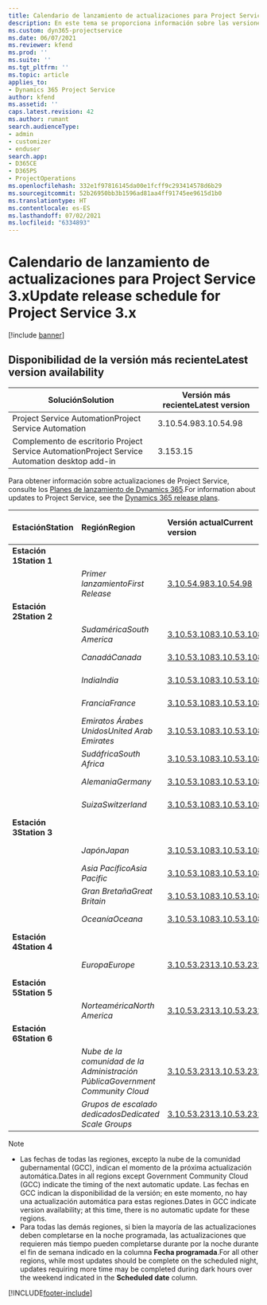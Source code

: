 ```yaml
---
title: Calendario de lanzamiento de actualizaciones para Project Service 3.x
description: En este tema se proporciona información sobre las versiones disponibles y próximas de Dynamics 365 Project Service Automation.
ms.custom: dyn365-projectservice
ms.date: 06/07/2021
ms.reviewer: kfend
ms.prod: ''
ms.suite: ''
ms.tgt_pltfrm: ''
ms.topic: article
applies_to:
- Dynamics 365 Project Service
author: kfend
ms.assetid: ''
caps.latest.revision: 42
ms.author: rumant
search.audienceType:
- admin
- customizer
- enduser
search.app:
- D365CE
- D365PS
- ProjectOperations
ms.openlocfilehash: 332e1f97816145da00e1fcff9c293414578d6b29
ms.sourcegitcommit: 52b26950bb3b1596ad81aa4ff91745ee9615d1b0
ms.translationtype: HT
ms.contentlocale: es-ES
ms.lasthandoff: 07/02/2021
ms.locfileid: "6334893"
---
```

# <a name="update-release-schedule-for-project-service-3x"></a><span data-ttu-id="e63c6-103">Calendario de lanzamiento de actualizaciones para Project Service 3.x</span><span class="sxs-lookup"><span data-stu-id="e63c6-103">Update release schedule for Project Service 3.x</span></span>

[!include [banner](../includes/psa-now-project-operations.md)]

## <a name="latest-version-availability"></a><span data-ttu-id="e63c6-104">Disponibilidad de la versión más reciente</span><span class="sxs-lookup"><span data-stu-id="e63c6-104">Latest version availability</span></span>

| <span data-ttu-id="e63c6-105">Solución</span><span class="sxs-lookup"><span data-stu-id="e63c6-105">Solution</span></span>  | <span data-ttu-id="e63c6-106">Versión más reciente</span><span class="sxs-lookup"><span data-stu-id="e63c6-106">Latest version</span></span> |
|-------|----|
| <span data-ttu-id="e63c6-107">Project Service Automation</span><span class="sxs-lookup"><span data-stu-id="e63c6-107">Project Service Automation</span></span>    | <span data-ttu-id="e63c6-108">3.10.54.98</span><span class="sxs-lookup"><span data-stu-id="e63c6-108">3.10.54.98</span></span> |
| <span data-ttu-id="e63c6-109">Complemento de escritorio Project Service Automation</span><span class="sxs-lookup"><span data-stu-id="e63c6-109">Project Service Automation desktop add-in</span></span>                | <span data-ttu-id="e63c6-110">3.15</span><span class="sxs-lookup"><span data-stu-id="e63c6-110">3.15</span></span>          |

<span data-ttu-id="e63c6-111">Para obtener información sobre actualizaciones de Project Service, consulte los [Planes de lanzamiento de Dynamics 365](/dynamics365/release-plans/).</span><span class="sxs-lookup"><span data-stu-id="e63c6-111">For information about updates to Project Service, see the [Dynamics 365 release plans](/dynamics365/release-plans/).</span></span> 

| <span data-ttu-id="e63c6-112">Estación</span><span class="sxs-lookup"><span data-stu-id="e63c6-112">Station</span></span>  | <span data-ttu-id="e63c6-113">Región</span><span class="sxs-lookup"><span data-stu-id="e63c6-113">Region</span></span> | <span data-ttu-id="e63c6-114">Versión actual</span><span class="sxs-lookup"><span data-stu-id="e63c6-114">Current version</span></span> | <span data-ttu-id="e63c6-115">Próxima versión</span><span class="sxs-lookup"><span data-stu-id="e63c6-115">Next version</span></span> |  <span data-ttu-id="e63c6-116">Fecha programada</span><span class="sxs-lookup"><span data-stu-id="e63c6-116">Scheduled date</span></span>
| :---   | :---   | :---   | :---   |:---   |         
|<span data-ttu-id="e63c6-117"><strong>Estación 1</strong></span><span class="sxs-lookup"><span data-stu-id="e63c6-117"><strong>Station 1</strong></span></span> | |  |  | |
| | <span data-ttu-id="e63c6-118"><i>Primer lanzamiento</i></span><span class="sxs-lookup"><span data-stu-id="e63c6-118"><i>First Release</i></span></span> | [<span data-ttu-id="e63c6-119">3.10.54.98</span><span class="sxs-lookup"><span data-stu-id="e63c6-119">3.10.54.98</span></span>](whats-new-ur-33.md) | <span data-ttu-id="e63c6-120">Por determinar</span><span class="sxs-lookup"><span data-stu-id="e63c6-120">TBD</span></span> | <span data-ttu-id="e63c6-121">28 de julio de 2021</span><span class="sxs-lookup"><span data-stu-id="e63c6-121">July 28, 2021</span></span>
|<span data-ttu-id="e63c6-122"><strong>Estación 2</strong></span><span class="sxs-lookup"><span data-stu-id="e63c6-122"><strong>Station 2</strong></span></span> | |  |  | |
| | <span data-ttu-id="e63c6-123"><i>Sudamérica</i></span><span class="sxs-lookup"><span data-stu-id="e63c6-123"><i>South America</i></span></span> | [<span data-ttu-id="e63c6-124">3.10.53.108</span><span class="sxs-lookup"><span data-stu-id="e63c6-124">3.10.53.108</span></span>](whats-new-ur-32.md) | [<span data-ttu-id="e63c6-125">3.10.54.98</span><span class="sxs-lookup"><span data-stu-id="e63c6-125">3.10.54.98</span></span>](whats-new-ur-33.md) | <span data-ttu-id="e63c6-126">09 de Julio de 2021</span><span class="sxs-lookup"><span data-stu-id="e63c6-126">July 09, 2021</span></span>
| | <span data-ttu-id="e63c6-127"><i>Canadá</i></span><span class="sxs-lookup"><span data-stu-id="e63c6-127"><i>Canada</i></span></span> | [<span data-ttu-id="e63c6-128">3.10.53.108</span><span class="sxs-lookup"><span data-stu-id="e63c6-128">3.10.53.108</span></span>](whats-new-ur-32.md) | [<span data-ttu-id="e63c6-129">3.10.54.98</span><span class="sxs-lookup"><span data-stu-id="e63c6-129">3.10.54.98</span></span>](whats-new-ur-33.md) | <span data-ttu-id="e63c6-130">09 de Julio de 2021</span><span class="sxs-lookup"><span data-stu-id="e63c6-130">July 09, 2021</span></span>
| | <span data-ttu-id="e63c6-131"><i>India</i></span><span class="sxs-lookup"><span data-stu-id="e63c6-131"><i>India</i></span></span> | [<span data-ttu-id="e63c6-132">3.10.53.108</span><span class="sxs-lookup"><span data-stu-id="e63c6-132">3.10.53.108</span></span>](whats-new-ur-32.md) | [<span data-ttu-id="e63c6-133">3.10.54.98</span><span class="sxs-lookup"><span data-stu-id="e63c6-133">3.10.54.98</span></span>](whats-new-ur-33.md) | <span data-ttu-id="e63c6-134">09 de Julio de 2021</span><span class="sxs-lookup"><span data-stu-id="e63c6-134">July 09, 2021</span></span>
| | <span data-ttu-id="e63c6-135"><i>Francia</i></span><span class="sxs-lookup"><span data-stu-id="e63c6-135"><i>France</i></span></span> | [<span data-ttu-id="e63c6-136">3.10.53.108</span><span class="sxs-lookup"><span data-stu-id="e63c6-136">3.10.53.108</span></span>](whats-new-ur-32.md) | [<span data-ttu-id="e63c6-137">3.10.54.98</span><span class="sxs-lookup"><span data-stu-id="e63c6-137">3.10.54.98</span></span>](whats-new-ur-33.md) | <span data-ttu-id="e63c6-138">09 de Julio de 2021</span><span class="sxs-lookup"><span data-stu-id="e63c6-138">July 09, 2021</span></span>
| | <span data-ttu-id="e63c6-139"><i>Emiratos Árabes Unidos</i></span><span class="sxs-lookup"><span data-stu-id="e63c6-139"><i>United Arab Emirates</i></span></span> | [<span data-ttu-id="e63c6-140">3.10.53.108</span><span class="sxs-lookup"><span data-stu-id="e63c6-140">3.10.53.108</span></span>](whats-new-ur-32.md) | [<span data-ttu-id="e63c6-141">3.10.54.98</span><span class="sxs-lookup"><span data-stu-id="e63c6-141">3.10.54.98</span></span>](whats-new-ur-33.md) | <span data-ttu-id="e63c6-142">09 de Julio de 2021</span><span class="sxs-lookup"><span data-stu-id="e63c6-142">July 09, 2021</span></span>
| | <span data-ttu-id="e63c6-143"><i>Sudáfrica</i></span><span class="sxs-lookup"><span data-stu-id="e63c6-143"><i>South Africa</i></span></span> | [<span data-ttu-id="e63c6-144">3.10.53.108</span><span class="sxs-lookup"><span data-stu-id="e63c6-144">3.10.53.108</span></span>](whats-new-ur-32.md) | [<span data-ttu-id="e63c6-145">3.10.54.98</span><span class="sxs-lookup"><span data-stu-id="e63c6-145">3.10.54.98</span></span>](whats-new-ur-33.md) | <span data-ttu-id="e63c6-146">09 de Julio de 2021</span><span class="sxs-lookup"><span data-stu-id="e63c6-146">July 09, 2021</span></span>
| | <span data-ttu-id="e63c6-147"><i>Alemania</i></span><span class="sxs-lookup"><span data-stu-id="e63c6-147"><i>Germany</i></span></span> | [<span data-ttu-id="e63c6-148">3.10.53.108</span><span class="sxs-lookup"><span data-stu-id="e63c6-148">3.10.53.108</span></span>](whats-new-ur-32.md) | [<span data-ttu-id="e63c6-149">3.10.54.98</span><span class="sxs-lookup"><span data-stu-id="e63c6-149">3.10.54.98</span></span>](whats-new-ur-33.md) | <span data-ttu-id="e63c6-150">09 de Julio de 2021</span><span class="sxs-lookup"><span data-stu-id="e63c6-150">July 09, 2021</span></span>
| | <span data-ttu-id="e63c6-151"><i>Suiza</i></span><span class="sxs-lookup"><span data-stu-id="e63c6-151"><i>Switzerland</i></span></span> | [<span data-ttu-id="e63c6-152">3.10.53.108</span><span class="sxs-lookup"><span data-stu-id="e63c6-152">3.10.53.108</span></span>](whats-new-ur-32.md) | [<span data-ttu-id="e63c6-153">3.10.54.98</span><span class="sxs-lookup"><span data-stu-id="e63c6-153">3.10.54.98</span></span>](whats-new-ur-33.md) | <span data-ttu-id="e63c6-154">09 de Julio de 2021</span><span class="sxs-lookup"><span data-stu-id="e63c6-154">July 09, 2021</span></span>
|<span data-ttu-id="e63c6-155"><strong>Estación 3</strong></span><span class="sxs-lookup"><span data-stu-id="e63c6-155"><strong>Station 3</strong></span></span> | |  |  | |
| | <span data-ttu-id="e63c6-156"><i>Japón</i></span><span class="sxs-lookup"><span data-stu-id="e63c6-156"><i>Japan</i></span></span> | [<span data-ttu-id="e63c6-157">3.10.53.108</span><span class="sxs-lookup"><span data-stu-id="e63c6-157">3.10.53.108</span></span>](whats-new-ur-32.md) | [<span data-ttu-id="e63c6-158">3.10.54.98</span><span class="sxs-lookup"><span data-stu-id="e63c6-158">3.10.54.98</span></span>](whats-new-ur-33.md) | <span data-ttu-id="e63c6-159">16 de Julio de 2021</span><span class="sxs-lookup"><span data-stu-id="e63c6-159">July 16, 2021</span></span>
| | <span data-ttu-id="e63c6-160"><i>Asia Pacífico</i></span><span class="sxs-lookup"><span data-stu-id="e63c6-160"><i>Asia Pacific</i></span></span> | [<span data-ttu-id="e63c6-161">3.10.53.108</span><span class="sxs-lookup"><span data-stu-id="e63c6-161">3.10.53.108</span></span>](whats-new-ur-32.md) | [<span data-ttu-id="e63c6-162">3.10.54.98</span><span class="sxs-lookup"><span data-stu-id="e63c6-162">3.10.54.98</span></span>](whats-new-ur-33.md) | <span data-ttu-id="e63c6-163">16 de Julio de 2021</span><span class="sxs-lookup"><span data-stu-id="e63c6-163">July 16, 2021</span></span>
| | <span data-ttu-id="e63c6-164"><i>Gran Bretaña</i></span><span class="sxs-lookup"><span data-stu-id="e63c6-164"><i>Great Britain</i></span></span> | [<span data-ttu-id="e63c6-165">3.10.53.108</span><span class="sxs-lookup"><span data-stu-id="e63c6-165">3.10.53.108</span></span>](whats-new-ur-32.md) | [<span data-ttu-id="e63c6-166">3.10.54.98</span><span class="sxs-lookup"><span data-stu-id="e63c6-166">3.10.54.98</span></span>](whats-new-ur-33.md) | <span data-ttu-id="e63c6-167">16 de Julio de 2021</span><span class="sxs-lookup"><span data-stu-id="e63c6-167">July 16, 2021</span></span>
| | <span data-ttu-id="e63c6-168"><i>Oceanía</i></span><span class="sxs-lookup"><span data-stu-id="e63c6-168"><i>Oceana</i></span></span> | [<span data-ttu-id="e63c6-169">3.10.53.108</span><span class="sxs-lookup"><span data-stu-id="e63c6-169">3.10.53.108</span></span>](whats-new-ur-32.md) | [<span data-ttu-id="e63c6-170">3.10.54.98</span><span class="sxs-lookup"><span data-stu-id="e63c6-170">3.10.54.98</span></span>](whats-new-ur-33.md) | <span data-ttu-id="e63c6-171">16 de Julio de 2021</span><span class="sxs-lookup"><span data-stu-id="e63c6-171">July 16, 2021</span></span>
|<span data-ttu-id="e63c6-172"><strong>Estación 4</strong></span><span class="sxs-lookup"><span data-stu-id="e63c6-172"><strong>Station 4</strong></span></span> | |  |  | |
| | <span data-ttu-id="e63c6-173"><i>Europa</i></span><span class="sxs-lookup"><span data-stu-id="e63c6-173"><i>Europe</i></span></span> | [<span data-ttu-id="e63c6-174">3.10.53.231</span><span class="sxs-lookup"><span data-stu-id="e63c6-174">3.10.53.231</span></span>](whats-new-ur-32-5.md) | [<span data-ttu-id="e63c6-175">3.10.54.98</span><span class="sxs-lookup"><span data-stu-id="e63c6-175">3.10.54.98</span></span>](whats-new-ur-33.md) | <span data-ttu-id="e63c6-176">23 de julio de 2021</span><span class="sxs-lookup"><span data-stu-id="e63c6-176">July 23, 2021</span></span>
|<span data-ttu-id="e63c6-177"><strong>Estación 5</strong></span><span class="sxs-lookup"><span data-stu-id="e63c6-177"><strong>Station 5</strong></span></span> | |  |  | |
| | <span data-ttu-id="e63c6-178"><i>Norteamérica</i></span><span class="sxs-lookup"><span data-stu-id="e63c6-178"><i>North America</i></span></span> | [<span data-ttu-id="e63c6-179">3.10.53.231</span><span class="sxs-lookup"><span data-stu-id="e63c6-179">3.10.53.231</span></span>](whats-new-ur-32-5.md) | [<span data-ttu-id="e63c6-180">3.10.54.98</span><span class="sxs-lookup"><span data-stu-id="e63c6-180">3.10.54.98</span></span>](whats-new-ur-33.md) | <span data-ttu-id="e63c6-181">30 de Julio de 2021</span><span class="sxs-lookup"><span data-stu-id="e63c6-181">July 30, 2021</span></span>
|<span data-ttu-id="e63c6-182"><strong>Estación 6</strong></span><span class="sxs-lookup"><span data-stu-id="e63c6-182"><strong>Station 6</strong></span></span> | |  |  | |
| | <span data-ttu-id="e63c6-183"><i>Nube de la comunidad de la Administración Pública</i></span><span class="sxs-lookup"><span data-stu-id="e63c6-183"><i>Government Community Cloud</i></span></span> | [<span data-ttu-id="e63c6-184">3.10.53.231</span><span class="sxs-lookup"><span data-stu-id="e63c6-184">3.10.53.231</span></span>](whats-new-ur-32-5.md) | [<span data-ttu-id="e63c6-185">3.10.54.98</span><span class="sxs-lookup"><span data-stu-id="e63c6-185">3.10.54.98</span></span>](whats-new-ur-33.md) | <span data-ttu-id="e63c6-186">30 de Julio de 2021</span><span class="sxs-lookup"><span data-stu-id="e63c6-186">July 30, 2021</span></span>
| | <span data-ttu-id="e63c6-187"><i>Grupos de escalado dedicados</i></span><span class="sxs-lookup"><span data-stu-id="e63c6-187"><i>Dedicated Scale Groups</i></span></span> | [<span data-ttu-id="e63c6-188">3.10.53.231</span><span class="sxs-lookup"><span data-stu-id="e63c6-188">3.10.53.231</span></span>](whats-new-ur-32-5.md) | [<span data-ttu-id="e63c6-189">3.10.54.98</span><span class="sxs-lookup"><span data-stu-id="e63c6-189">3.10.54.98</span></span>](whats-new-ur-33.md) | <span data-ttu-id="e63c6-190">06 de agosto de 2021</span><span class="sxs-lookup"><span data-stu-id="e63c6-190">August 06, 2021</span></span>

>[!Note]
> - <span data-ttu-id="e63c6-191">Las fechas de todas las regiones, excepto la nube de la comunidad gubernamental (GCC), indican el momento de la próxima actualización automática.</span><span class="sxs-lookup"><span data-stu-id="e63c6-191">Dates in all regions except Government Community Cloud (GCC) indicate the timing of the next automatic update.</span></span> <span data-ttu-id="e63c6-192">Las fechas en GCC indican la disponibilidad de la versión; en este momento, no hay una actualización automática para estas regiones.</span><span class="sxs-lookup"><span data-stu-id="e63c6-192">Dates in GCC indicate version availability; at this time, there is no automatic update for these regions.</span></span>
> - <span data-ttu-id="e63c6-193">Para todas las demás regiones, si bien la mayoría de las actualizaciones deben completarse en la noche programada, las actualizaciones que requieren más tiempo pueden completarse durante por la noche durante el fin de semana indicado en la columna **Fecha programada**.</span><span class="sxs-lookup"><span data-stu-id="e63c6-193">For all other regions, while most updates should be complete on the scheduled night, updates requiring more time may be completed during dark hours over the weekend indicated in the **Scheduled date** column.</span></span>


[!INCLUDE[footer-include](../includes/footer-banner.md)]
